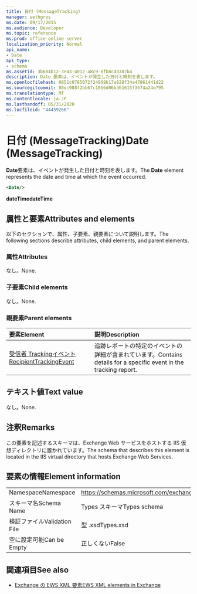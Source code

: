 ```yaml
---
title: 日付 (MessageTracking)
manager: sethgros
ms.date: 09/17/2015
ms.audience: Developer
ms.topic: reference
ms.prod: office-online-server
localization_priority: Normal
api_name:
- Date
api_type:
- schema
ms.assetid: 3b684b12-3e43-4012-a8c9-8fb8c43387b4
description: Date 要素は、イベントが発生した日付と時刻を表します。
ms.openlocfilehash: 0851c0785072f24868b17a828f34a47861441d22
ms.sourcegitcommit: 88ec988f2bb67c1866d06b361615f3674a24e795
ms.translationtype: MT
ms.contentlocale: ja-JP
ms.lasthandoff: 05/31/2020
ms.locfileid: "44459266"
---
```

# <a name="date-messagetracking"></a><span data-ttu-id="b4fc2-103">日付 (MessageTracking)</span><span class="sxs-lookup"><span data-stu-id="b4fc2-103">Date (MessageTracking)</span></span>

<span data-ttu-id="b4fc2-104">**Date**要素は、イベントが発生した日付と時刻を表します。</span><span class="sxs-lookup"><span data-stu-id="b4fc2-104">The **Date** element represents the date and time at which the event occurred.</span></span> 
  
```XML
<Date/>
```

 <span data-ttu-id="b4fc2-105">**dateTime**</span><span class="sxs-lookup"><span data-stu-id="b4fc2-105">**dateTime**</span></span>
## <a name="attributes-and-elements"></a><span data-ttu-id="b4fc2-106">属性と要素</span><span class="sxs-lookup"><span data-stu-id="b4fc2-106">Attributes and elements</span></span>

<span data-ttu-id="b4fc2-107">以下のセクションで、属性、子要素、親要素について説明します。</span><span class="sxs-lookup"><span data-stu-id="b4fc2-107">The following sections describe attributes, child elements, and parent elements.</span></span>
  
### <a name="attributes"></a><span data-ttu-id="b4fc2-108">属性</span><span class="sxs-lookup"><span data-stu-id="b4fc2-108">Attributes</span></span>

<span data-ttu-id="b4fc2-109">なし。</span><span class="sxs-lookup"><span data-stu-id="b4fc2-109">None.</span></span>
  
### <a name="child-elements"></a><span data-ttu-id="b4fc2-110">子要素</span><span class="sxs-lookup"><span data-stu-id="b4fc2-110">Child elements</span></span>

<span data-ttu-id="b4fc2-111">なし。</span><span class="sxs-lookup"><span data-stu-id="b4fc2-111">None.</span></span>
  
### <a name="parent-elements"></a><span data-ttu-id="b4fc2-112">親要素</span><span class="sxs-lookup"><span data-stu-id="b4fc2-112">Parent elements</span></span>

|<span data-ttu-id="b4fc2-113">**要素**</span><span class="sxs-lookup"><span data-stu-id="b4fc2-113">**Element**</span></span>|<span data-ttu-id="b4fc2-114">**説明**</span><span class="sxs-lookup"><span data-stu-id="b4fc2-114">**Description**</span></span>|
|:-----|:-----|
|[<span data-ttu-id="b4fc2-115">受信者 Trackingイベント</span><span class="sxs-lookup"><span data-stu-id="b4fc2-115">RecipientTrackingEvent</span></span>](recipienttrackingevent.md) <br/> |<span data-ttu-id="b4fc2-116">追跡レポートの特定のイベントの詳細が含まれています。</span><span class="sxs-lookup"><span data-stu-id="b4fc2-116">Contains details for a specific event in the tracking report.</span></span>  <br/> |
   
## <a name="text-value"></a><span data-ttu-id="b4fc2-117">テキスト値</span><span class="sxs-lookup"><span data-stu-id="b4fc2-117">Text value</span></span>

<span data-ttu-id="b4fc2-118">なし。</span><span class="sxs-lookup"><span data-stu-id="b4fc2-118">None.</span></span>
  
## <a name="remarks"></a><span data-ttu-id="b4fc2-119">注釈</span><span class="sxs-lookup"><span data-stu-id="b4fc2-119">Remarks</span></span>

<span data-ttu-id="b4fc2-120">この要素を記述するスキーマは、Exchange Web サービスをホストする IIS 仮想ディレクトリに置かれています。</span><span class="sxs-lookup"><span data-stu-id="b4fc2-120">The schema that describes this element is located in the IIS virtual directory that hosts Exchange Web Services.</span></span>
  
## <a name="element-information"></a><span data-ttu-id="b4fc2-121">要素の情報</span><span class="sxs-lookup"><span data-stu-id="b4fc2-121">Element information</span></span>

|||
|:-----|:-----|
|<span data-ttu-id="b4fc2-122">Namespace</span><span class="sxs-lookup"><span data-stu-id="b4fc2-122">Namespace</span></span>  <br/> |https://schemas.microsoft.com/exchange/services/2006/types  <br/> |
|<span data-ttu-id="b4fc2-123">スキーマ名</span><span class="sxs-lookup"><span data-stu-id="b4fc2-123">Schema Name</span></span>  <br/> |<span data-ttu-id="b4fc2-124">Types スキーマ</span><span class="sxs-lookup"><span data-stu-id="b4fc2-124">Types schema</span></span>  <br/> |
|<span data-ttu-id="b4fc2-125">検証ファイル</span><span class="sxs-lookup"><span data-stu-id="b4fc2-125">Validation File</span></span>  <br/> |<span data-ttu-id="b4fc2-126">型 .xsd</span><span class="sxs-lookup"><span data-stu-id="b4fc2-126">Types.xsd</span></span>  <br/> |
|<span data-ttu-id="b4fc2-127">空に設定可能</span><span class="sxs-lookup"><span data-stu-id="b4fc2-127">Can be Empty</span></span>  <br/> |<span data-ttu-id="b4fc2-128">正しくない</span><span class="sxs-lookup"><span data-stu-id="b4fc2-128">False</span></span>  <br/> |
   
## <a name="see-also"></a><span data-ttu-id="b4fc2-129">関連項目</span><span class="sxs-lookup"><span data-stu-id="b4fc2-129">See also</span></span>



- [<span data-ttu-id="b4fc2-130">Exchange の EWS XML 要素</span><span class="sxs-lookup"><span data-stu-id="b4fc2-130">EWS XML elements in Exchange</span></span>](ews-xml-elements-in-exchange.md)

